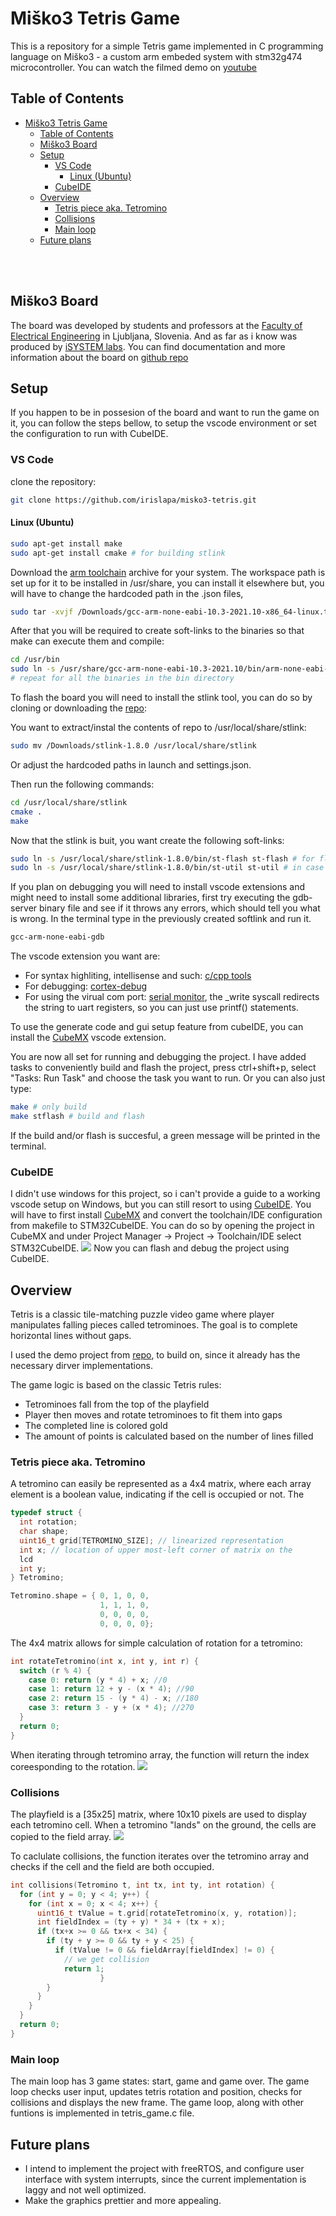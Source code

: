 
# Miško3 Tetris Game
This is a repository for a simple Tetris game implemented in C programming language on Miško3 - a custom arm embeded system with stm32g474 microcontroller.
You can watch the filmed demo on [youtube](https://www.youtube.com/watch?v=OU4xcbiVv8w)

## Table of Contents

- [Miško3 Tetris Game](#miško3-tetris-game)
  - [Table of Contents](#table-of-contents)
  - [Miško3 Board](#miško3-board)
  - [Setup](#setup)
    - [VS Code](#vs-code)
      - [Linux (Ubuntu)](#linux-ubuntu)
    - [CubeIDE](#cubeide)
  - [Overview](#overview)
    - [Tetris piece aka. Tetromino](#tetris-piece-aka-tetromino)
    - [Collisions](#collisions)
    - [Main loop](#main-loop)
  - [Future plans](#future-plans)

<br />
<br />

## Miško3 Board

The board was developed by students and professors at the [Faculty of Electrical Engineering](https://fe.uni-lj.si/en/) in Ljubljana, Slovenia. 
And as far as i know was produced by [iSYSTEM labs](https://www.isystemlabs.si/).
You can find documentation and more information about the board on [github repo](https://github.com/mjankovec/MiSKo3.git) 

## Setup

If you happen to be in possesion of the board and want to run the game on it, you can follow the steps bellow, to setup the vscode environment or set the configuration to run with CubeIDE.

### VS Code 

clone the repository:
```bash 
git clone https://github.com/irislapa/misko3-tetris.git
```
#### Linux (Ubuntu)
```bash
sudo apt-get install make
sudo apt-get install cmake # for building stlink
```
Download the [arm toolchain](https://developer.arm.com/downloads/-/gnu-rm) archive for your system.
The workspace path is set up for it to be installed in /usr/share, you can install it elsewhere but,
you will have to change the hardcoded path in the .json files, 
```bash
sudo tar -xvjf /Downloads/gcc-arm-none-eabi-10.3-2021.10-x86_64-linux.tar.bz2 -C /usr/share
```
After that you will be required to create soft-links to the binaries so that make can execute them and compile:
```bash
cd /usr/bin
sudo ln -s /usr/share/gcc-arm-none-eabi-10.3-2021.10/bin/arm-none-eabi-gcc arm-none-eabi-gcc 
# repeat for all the binaries in the bin directory
```

To flash the board you will need to install the stlink tool, you can do so by cloning or downloading the [repo](https://github.com/stlink-org/stlink):

You want to extract/instal the contents of repo to /usr/local/share/stlink:
```bash
sudo mv /Downloads/stlink-1.8.0 /usr/local/share/stlink
```
Or adjust the hardcoded paths in launch and settings.json.

Then run the following commands:
```bash
cd /usr/local/share/stlink
cmake .
make
```
Now that the stlink is buit, you want create the following soft-links:
```bash
sudo ln -s /usr/local/share/stlink-1.8.0/bin/st-flash st-flash # for flashing the board
sudo ln -s /usr/local/share/stlink-1.8.0/bin/st-util st-util # in case you want to debug the board
```
If you plan on debugging you will need to install vscode extensions and might need to install some additional libraries, 
first try executing the gdb-server binary file and see if it throws any errors, which should tell you what is wrong.
In the terminal type in the previously created softlink and run it.
```bash
gcc-arm-none-eabi-gdb
```

The vscode extension you want are:
- For syntax highliting, intellisense and such: [c/cpp tools](https://code.visualstudio.com/docs/languages/cpp)
- For debugging: [cortex-debug](https://marketplace.visualstudio.com/items?itemName=marus25.cortex-debug)
- For using the virual com port: [serial monitor](https://marketplace.visualstudio.com/items?itemName=ms-vscode.vscode-serial-monitor), the _write syscall redirects the string to uart registers, so you can just use printf() statements.

To use the generate code and gui setup feature from cubeIDE, you can install the [CubeMX](https://marketplace.visualstudio.com/items?itemName=marus25.cortex-debug) vscode extension.

You are now all set for running and debugging the project.
I have added tasks to conveniently build and flash the project, press ctrl+shift+p, select "Tasks: Run Task" and choose the task you want to run.
Or you can also just type:
```bash
make # only build
make stflash # build and flash
```
If the build and/or flash is succesful, a green message will be printed in the terminal.

### CubeIDE
I didn't use windows for this project, so i can't provide a guide to a working vscode setup on Windows, but you can still resort to using [CubeIDE](https://www.st.com/en/development-tools/stm32cubeide.html).
You will have to first install [CubeMX](https://marketplace.visualstudio.com/items?itemName=marus25.cortex-debug) and convert the toolchain/IDE configuration from makefile to STM32CubeIDE.
You can do so by opening the project in CubeMX and under Project Manager -> Project -> Toolchain/IDE select STM32CubeIDE.
![](/images/image.png)
Now you can flash and debug the project using CubeIDE.




## Overview

Tetris is a classic tile-matching puzzle video game where player manipulates falling pieces called tetrominoes. 
The goal is to complete horizontal lines without gaps.

I used the demo project from [repo](https://github.com/LAPSyLAB/Misko3_Docs_and_Projects.git), to build on, since it already has the necessary dirver implementations.

The game logic is based on the classic Tetris rules:
- Tetrominoes fall from the top of the playfield
- Player then moves and rotate tetrominoes to fit them into gaps
- The completed line is colored gold
- The amount of points is calculated based on the number of lines filled 


### Tetris piece aka. Tetromino
A tetromino can easily be represented as a 4x4 matrix, where each array element is a boolean value, indicating if the cell is occupied or not.
The 
```c
typedef struct {
  int rotation;
  char shape;
  uint16_t grid[TETROMINO_SIZE]; // linearized representation
  int x; // location of upper most-left corner of matrix on the
  lcd
  int y;
} Tetromino;

Tetromino.shape = { 0, 1, 0, 0,
                    1, 1, 1, 0,
                    0, 0, 0, 0,
                    0, 0, 0, 0};
```
The 4x4 matrix allows for simple calculation of rotation for a tetromino:

```c
int rotateTetromino(int x, int y, int r) {
  switch (r % 4) {
    case 0: return (y * 4) + x; //0
    case 1: return 12 + y - (x * 4); //90
    case 2: return 15 - (y * 4) - x; //180
    case 3: return 3 - y + (x * 4); //270
  }
  return 0;
}
```
When iterating through tetromino array, the function will return the index coreesponding to the rotation.
![](images/Untitled%20Diagram.drawio.png)

### Collisions
The playfield is a [35x25] matrix, where 10x10 pixels are used to display each tetromino cell.
When a tetromino "lands" on the ground, the cells are copied to the field array.
![](images/collisions.png)

To caclulate collisions, the function iterates over the tetromino array and checks if the cell and the field are both occupied.

```c
int collisions(Tetromino t, int tx, int ty, int rotation) {
  for (int y = 0; y < 4; y++) {
    for (int x = 0; x < 4; x++) {
      uint16_t tValue = t.grid[rotateTetromino(x, y, rotation)];
      int fieldIndex = (ty + y) * 34 + (tx + x);
      if (tx+x >= 0 && tx+x < 34) {
        if (ty + y >= 0 && ty + y < 25) {
          if (tValue != 0 && fieldArray[fieldIndex] != 0) {
            // we get collision
            return 1;
					}
        }
      }
    }
  }
  return 0;
}

```
### Main loop

The main loop has 3 game states: start, game and game over.
The game loop checks user input, updates tetris rotation and position, checks for collisions and displays the new frame. The game loop, along with other funtions is implemented in tetris_game.c file.

## Future plans

- I intend to implement the project with freeRTOS, and configure user interface with system interrupts, since the current implementation is laggy and not well optimized. 
- Make the graphics prettier and more appealing.
